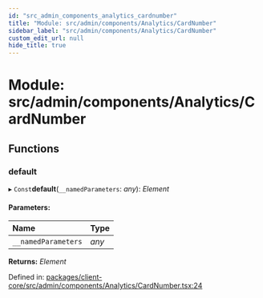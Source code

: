 ```yaml
---
id: "src_admin_components_analytics_cardnumber"
title: "Module: src/admin/components/Analytics/CardNumber"
sidebar_label: "src/admin/components/Analytics/CardNumber"
custom_edit_url: null
hide_title: true
---
```


# Module: src/admin/components/Analytics/CardNumber

## Functions

### default

▸ `Const`**default**(`__namedParameters`: *any*): *Element*

#### Parameters:

| Name | Type |
| :------ | :------ |
| `__namedParameters` | *any* |

**Returns:** *Element*

Defined in: [packages/client-core/src/admin/components/Analytics/CardNumber.tsx:24](https://github.com/xr3ngine/xr3ngine/blob/2d83606b6/packages/client-core/src/admin/components/Analytics/CardNumber.tsx#L24)

